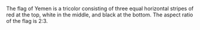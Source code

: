 The flag of Yemen is a tricolor consisting of three equal horizontal stripes of red at the top, white in the middle, and black at the bottom. The aspect ratio of the flag is 2:3.